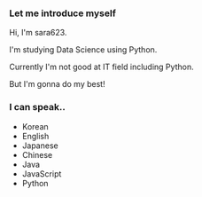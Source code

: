 ### Let me introduce myself

Hi, I'm sara623.

I'm studying Data Science using Python.

Currently I'm not good at IT field including Python.

But I'm gonna do my best!

### I can speak..

- Korean
- English
- Japanese
- Chinese
- Java
- JavaScript
- Python

<!--
**sara623/sara623** is a ✨ _special_ ✨ repository because its `README.md` (this file) appears on your GitHub profile.

Here are some ideas to get you started:

- 🔭 I’m currently working on ...
- 🌱 I’m currently learning ...
- 👯 I’m looking to collaborate on ...
- 🤔 I’m looking for help with ...
- 💬 Ask me about ...
- 📫 How to reach me: ...
- 😄 Pronouns: ...
- ⚡ Fun fact: ...
-->
